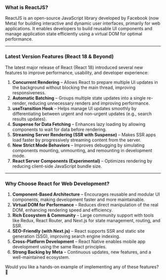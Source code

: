 ### **What is ReactJS?**  
ReactJS is an open-source JavaScript library developed by Facebook (now Meta) for building interactive and dynamic user interfaces, primarily for web applications. It enables developers to build reusable UI components and manage application state efficiently using a virtual DOM for optimal performance.

---

### **Latest Version Features (React 18 & Beyond)**  
The latest major release of React (React 18) introduced several new features to improve performance, usability, and developer experience:  

1. **Concurrent Rendering** – Allows React to prepare multiple UI updates in the background without blocking the main thread, improving responsiveness.
2. **Automatic Batching** – Groups multiple state updates into a single re-render, reducing unnecessary renders and improving performance.
3. **useTransition Hook** – Helps manage UI updates smoothly by differentiating between urgent and non-urgent updates (e.g., search results updates).
4. **Suspense for Data Fetching** – Enhances lazy loading by allowing components to wait for data before rendering.
5. **Streaming Server Rendering (SSR with Suspense)** – Makes SSR apps load faster by progressively streaming content from the server.
6. **New Strict Mode Behaviors** – Improves debugging by simulating components mounting, unmounting, and remounting in development mode.
7. **React Server Components (Experimental)** – Optimizes rendering by reducing client-side JavaScript bundle size.

---

### **Why Choose React for Web Development?**  
1. **Component-Based Architecture** – Encourages reusable and modular UI components, making development faster and more maintainable.
2. **Virtual DOM for Performance** – Reduces direct manipulation of the real DOM, enhancing rendering speed and efficiency.
3. **Rich Ecosystem & Community** – Large community support with tools like Redux, React Router, and Next.js for state management, routing, and SSR.
4. **SEO-Friendly (with Next.js)** – React supports SSR and static site generation (SSG), improving search engine indexing.
5. **Cross-Platform Development** – React Native enables mobile app development using the same React principles.
6. **Strong Backing by Meta** – Continuous updates, new features, and a well-maintained ecosystem.

Would you like a hands-on example of implementing any of these features? 🚀
